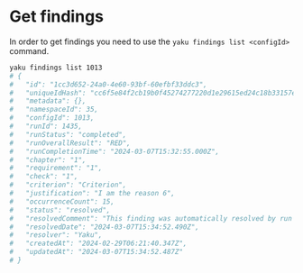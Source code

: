 <!--
SPDX-FileCopyrightText: 2024 grow platform GmbH

SPDX-License-Identifier: MIT
-->

# Get findings

In order to get findings you need to use the `yaku findings list <configId>` command.

```bash
yaku findings list 1013
# {
#   "id": "1cc3d652-24a0-4e60-93bf-60efbf33ddc3",
#   "uniqueIdHash": "cc6f5e84f2cb19b0f45274277220d1e29615ed24c18b33157eb6405023961565",
#   "metadata": {},
#   "namespaceId": 35,
#   "configId": 1013,
#   "runId": 1435,
#   "runStatus": "completed",
#   "runOverallResult": "RED",
#   "runCompletionTime": "2024-03-07T15:32:55.000Z",
#   "chapter": "1",
#   "requirement": "1",
#   "check": "1",
#   "criterion": "Criterion",
#   "justification": "I am the reason 6",
#   "occurrenceCount": 15,
#   "status": "resolved",
#   "resolvedComment": "This finding was automatically resolved by run 1435",
#   "resolvedDate": "2024-03-07T15:34:52.490Z",
#   "resolver": "Yaku",
#   "createdAt": "2024-02-29T06:21:40.347Z",
#   "updatedAt": "2024-03-07T15:34:52.487Z"
# }
```
